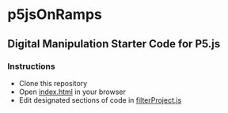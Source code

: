 # p5jsOnRamps

## Digital Manipulation Starter Code for P5.js

### Instructions
* Clone this repository
* Open [index.html](index.html) in your browser
* Edit designated sections of code in [filterProject.js](filterProject.js)
